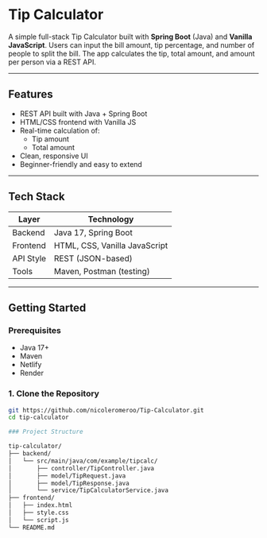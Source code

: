 
# Tip Calculator

A simple full-stack Tip Calculator built with **Spring Boot** (Java) and **Vanilla JavaScript**. Users can input the bill amount, tip percentage, and number of people to split the bill. The app calculates the tip, total amount, and amount per person via a REST API.

---

## Features

- REST API built with Java + Spring Boot
- HTML/CSS frontend with Vanilla JS
- Real-time calculation of:
  - Tip amount
  - Total amount
- Clean, responsive UI
- Beginner-friendly and easy to extend

---

## Tech Stack

| Layer     | Technology         |
|-----------|--------------------|
| Backend   | Java 17, Spring Boot |
| Frontend  | HTML, CSS, Vanilla JavaScript |
| API Style | REST (JSON-based) |
| Tools     | Maven, Postman (testing) |

---

## Getting Started

### Prerequisites

- Java 17+
- Maven
- Netlify
- Render

### 1. Clone the Repository

```bash
git https://github.com/nicoleromeroo/Tip-Calculator.git
cd tip-calculator

### Project Structure

tip-calculator/
├── backend/
│   └── src/main/java/com/example/tipcalc/
│       ├── controller/TipController.java
│       ├── model/TipRequest.java
│       ├── model/TipResponse.java
│       └── service/TipCalculatorService.java
├── frontend/
│   ├── index.html
│   ├── style.css
│   └── script.js
└── README.md

